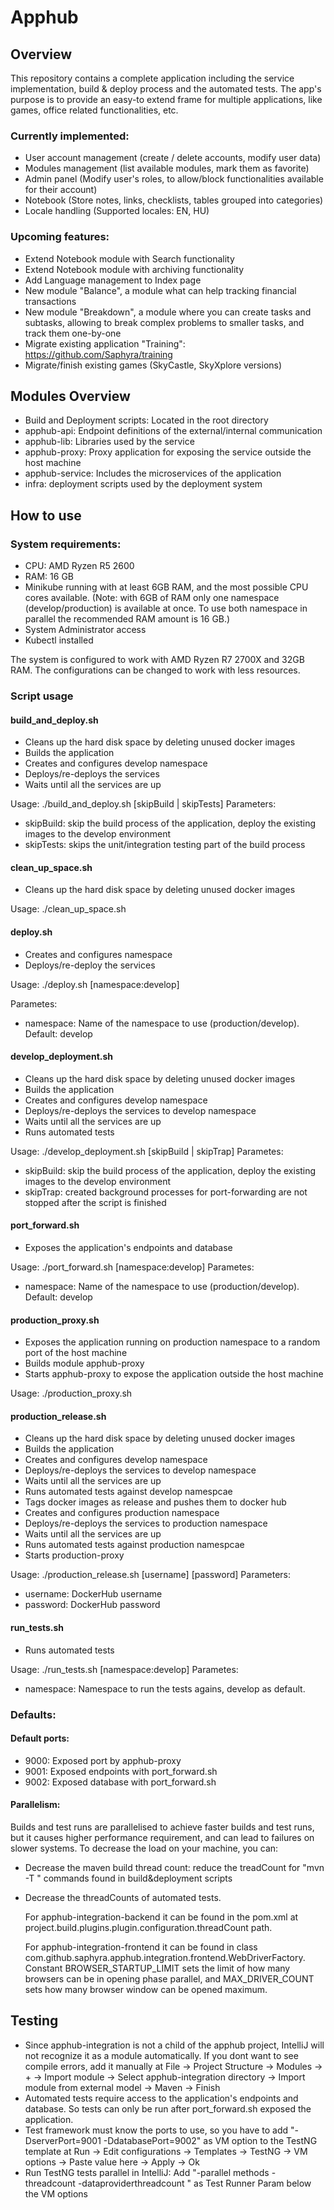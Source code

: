 # Apphub

## Overview
This repository contains a complete application including the service implementation, build & deploy process and the automated tests.
The app's purpose is to provide an easy-to extend frame for multiple applications, like games, office related functionalities, etc.

### Currently implemented:
* User account management (create / delete accounts, modify user data)
* Modules management (list available modules, mark them as favorite)
* Admin panel (Modify user's roles, to allow/block functionalities available for their account)
* Notebook (Store notes, links, checklists, tables grouped into categories)
* Locale handling (Supported locales: EN, HU)

### Upcoming features:
* Extend Notebook module with Search functionality
* Extend Notebook module with archiving functionality
* Add Language management to Index page
* New module "Balance", a module what can help tracking financial transactions
* New module "Breakdown", a module where you can create tasks and subtasks, allowing to break complex problems to smaller tasks, and track them one-by-one
* Migrate existing application "Training": https://github.com/Saphyra/training
* Migrate/finish existing games (SkyCastle, SkyXplore versions)

## Modules Overview
* Build and Deployment scripts: Located in the root directory
* apphub-api: Endpoint definitions of the external/internal communication
* apphub-lib: Libraries used by the service
* apphub-proxy: Proxy application for exposing the service outside the host machine
* apphub-service: Includes the microservices of the application
* infra: deployment scripts used by the deployment system

## How to use

### System requirements:
* CPU: AMD Ryzen R5 2600
* RAM: 16 GB
* Minikube running with at least 6GB RAM, and the most possible CPU cores available.
  (Note: with 6GB of RAM only one namespace (develop/production) is available at once.
  To use both namespace in parallel the recommended RAM amount is 16 GB.)
* System Administrator access
* Kubectl installed

The system is configured to work with AMD Ryzen R7 2700X and 32GB RAM. The configurations can be changed to work with less resources.

### Script usage

#### build_and_deploy.sh

* Cleans up the hard disk space by deleting unused docker images
* Builds the application
* Creates and configures develop namespace
* Deploys/re-deploys the services
* Waits until all the services are up

Usage: ./build_and_deploy.sh [skipBuild | skipTests]
Parameters:
* skipBuild: skip the build process of the application, deploy the existing images to the develop environment
* skipTests: skips the unit/integration testing part of the build process


#### clean_up_space.sh
* Cleans up the hard disk space by deleting unused docker images

Usage: ./clean_up_space.sh

#### deploy.sh

* Creates and configures namespace
* Deploys/re-deploy the services

Usage: ./deploy.sh [namespace:develop]

Parametes:
* namespace: Name of the namespace to use (production/develop). Default: develop

#### develop_deployment.sh

* Cleans up the hard disk space by deleting unused docker images
* Builds the application
* Creates and configures develop namespace
* Deploys/re-deploys the services to develop namespace
* Waits until all the services are up
* Runs automated tests

Usage: ./develop_deployment.sh [skipBuild | skipTrap]
Parametes:
* skipBuild: skip the build process of the application, deploy the existing images to the develop environment
* skipTrap: created background processes for port-forwarding are not stopped after the script is finished

#### port_forward.sh

* Exposes the application's endpoints and database

Usage: ./port_forward.sh [namespace:develop]
Parametes:
* namespace: Name of the namespace to use (production/develop). Default: develop

#### production_proxy.sh

* Exposes the application running on production namespace to a random port of the host machine
* Builds module apphub-proxy
* Starts apphub-proxy to expose the application outside the host machine

Usage: ./production_proxy.sh

#### production_release.sh

* Cleans up the hard disk space by deleting unused docker images
* Builds the application
* Creates and configures develop namespace
* Deploys/re-deploys the services to develop namespace
* Waits until all the services are up
* Runs automated tests against develop namespcae
* Tags docker images as release and pushes them to docker hub
* Creates and configures production namespace
* Deploys/re-deploys the services to production namespace
* Waits until all the services are up
* Runs automated tests against production namespcae
* Starts production-proxy

Usage: ./production_release.sh [username] [password]
Parameters:
* username: DockerHub username
* password: DockerHub password

#### run_tests.sh

* Runs automated tests

Usage: ./run_tests.sh [namespace:develop]
Parametes:
* namespace: Namespace to run the tests agains, develop as default.

### Defaults:
#### Default ports:
* 9000: Exposed port by apphub-proxy
* 9001: Exposed endpoints with port_forward.sh
* 9002: Exposed database with port_forward.sh

#### Parallelism:
Builds and test runs are parallelised to achieve faster builds and test runs, but it causes higher performance requirement, and can lead to failures on slower systems.
To decrease the load on your machine, you can:

* Decrease the maven build thread count: reduce the treadCount for  "mvn -T <threadCount>" commands found in build&deployment scripts
* Decrease the threadCounts of automated tests. 
  
  For apphub-integration-backend it can be found in the pom.xml at project.build.plugins.plugin.configuration.threadCount path.
  
  For apphub-integration-frontend it can be found in class com.github.saphyra.apphub.integration.frontend.WebDriverFactory.
  Constant BROWSER_STARTUP_LIMIT sets the limit of how many browsers can be in opening phase parallel, and MAX_DRIVER_COUNT sets how many browser window can be opened maximum.
  
## Testing
* Since apphub-integration is not a child of the apphub project, IntelliJ will not recognize it as a module automatically. If you dont want to see compile errors, add it manually at File -> Project Structure -> Modules -> + -> Import module -> Select apphub-integration directory -> Import module from external model -> Maven -> Finish
* Automated tests require access to the application's endpoints and database. So tests can only be run after port_forward.sh exposed the application.
* Test framework must know the ports to use, so you have to add "-DserverPort=9001 -DdatabasePort=9002" as VM option to the TestNG template at Run -> Edit configurations -> Templates -> TestNG -> VM options -> Paste value here -> Apply -> Ok
* Run TestNG tests parallel in IntelliJ: Add "-parallel methods -threadcount <threadCount> -dataproviderthreadcount <dpThreadCount>" as Test Runner Param below the VM options
